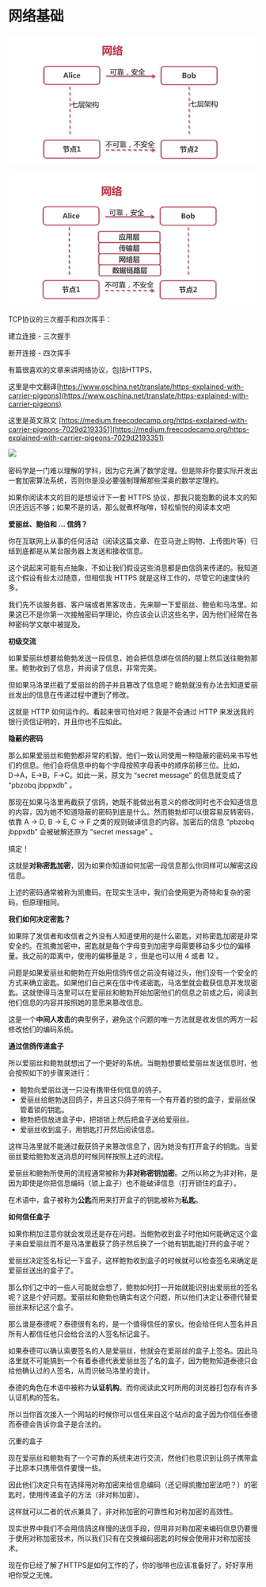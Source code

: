 # 网络基础



![](../.gitbook/assets/image%20%2811%29.png)

![&#x4E03;&#x5C42;&#x534F;&#x8BAE;&#xFF0C;&#x56FE;&#x91CC;&#x53EA;&#x5217;&#x4E86;&#x4E94;&#x5C42;](../.gitbook/assets/image%20%2816%29.png)



TCP协议的三次握手和四次挥手：

建立连接 - 三次握手

断开连接 - 四次挥手





有篇很喜欢的文章来讲网络协议，包括HTTPS，

这里是中文翻译[https://www.oschina.net/translate/https-explained-with-carrier-pigeons](https://www.oschina.net/translate/https-explained-with-carrier-pigeons) 

这里是英文原文 [https://medium.freecodecamp.org/https-explained-with-carrier-pigeons-7029d2193351](https://medium.freecodecamp.org/https-explained-with-carrier-pigeons-7029d2193351)

![](https://static.oschina.net/uploads/space/2018/0330/183440_9Te5_3703517.png)

密码学是一门难以理解的学科，因为它充满了数学定理。但是除非你要实际开发出一套加密算法系统，否则你是没必要强制理解那些深奥的数学定理的。

如果你阅读本文的目的是想设计下一套 HTTPS 协议，那我只能抱歉的说本文的知识还远远不够；如果不是的话，那么就煮杯咖啡，轻松愉悦的阅读本文吧

**爱丽丝、鲍伯和 ... 信鸽？**

你在互联网上从事的任何活动（阅读这篇文章、在亚马逊上购物、上传图片等）归结到底都是从某台服务器上发送和接收信息。  


这个说起来可能有点抽象，不如让我们假设这些消息都是由信鸽来传递的。我知道这个假设有些太过随意，但相信我 HTTPS 就是这样工作的，尽管它的速度快的多。  


我们先不谈服务器、客户端或者黑客攻击，先来聊一下爱丽丝、鲍伯和马洛里。如果这已不是你第一次接触密码学理论，你应该会认识这些名字，因为他们经常在各种密码学文献中被提及。

**初级交流**

如果爱丽丝想要给鲍勃发送一段信息，她会把信息绑在信鸽的腿上然后送往鲍勃那里。鲍勃收到了信息，并阅读了信息，非常完美。

但如果马洛里拦截了爱丽丝的鸽子并且篡改了信息呢？鲍勃就没有办法去知道爱丽丝发出的信息在传递过程中遭到了修改。

这就是 HTTP 如何运作的。看起来很可怕对吧？我是不会通过 HTTP 来发送我的银行资信证明的，并且你也不应如此。

**隐蔽的密码**

那么如果爱丽丝和鲍勃都非常的机智。他们一致认同使用一种隐蔽的密码来书写他们的信息。他们会将信息中的每个字母按照字母表中的顺序前移三位。比如，D→A，E→B，F→C。如此一来，原文为 “secret message” 的信息就变成了 “pbzobq jbppxdb” 。

那现在如果马洛里再截获了信鸽，她既不能做出有意义的修改同时也不会知道信息的内容，因为她不知道隐蔽的密码到底是什么。然而鲍勃却可以很容易反转密码，依靠 A → D, B → E, C → F 之类的规则破译信息的内容。加密后的信息 “pbzobq jbppxdb” 会被破解还原为 “secret message” 。  


搞定！

这就是**对称密匙加密**，因为如果你知道如何加密一段信息那么你同样可以解密这段信息。

上述的密码通常被称为凯撒码。在现实生活中，我们会使用更为奇特和复杂的密码，但原理相同。

**我们如何决定密匙？**

如果除了发信者和收信者之外没有人知道使用的是什么密匙，对称密匙加密是非常安全的。在凯撒加密中，密匙就是每个字母变到加密字母需要移动多少位的偏移量。我之前的距离中，使用的偏移量是 3 ，但是也可以用 4 或者 12 。

问题是如果爱丽丝和鲍勃在开始用信鸽传信之前没有碰过头，他们没有一个安全的方式来确立密匙。如果他们自己来在信中传递密匙，马洛里就会截获信息并发现密匙。这就使得马洛里可以在爱丽丝和鲍勃开始加密他们的信息之前或之后，阅读到他们信息的内容并按照她的意愿来篡改信息。

这是一个**中间人攻击**的典型例子，避免这个问题的唯一方法就是收发信的两方一起修改他们的编码系统。

**通过信鸽传递盒子**

所以爱丽丝和鲍勃就想出了一个更好的系统。当鲍勃想要给爱丽丝发送信息时，他会按照如下的步骤来进行：

* 鲍勃向爱丽丝送一只没有携带任何信息的鸽子。
* 爱丽丝给鲍勃送回鸽子，并且这只鸽子带有一个有开着的锁的盒子，爱丽丝保管着锁的钥匙。
* 鲍勃把信放进盒子中，把锁锁上然后把盒子送给爱丽丝。
* 爱丽丝收到盒子，用钥匙打开然后阅读信息。

这样马洛里就不能通过截获鸽子来篡改信息了，因为她没有打开盒子的钥匙。当爱丽丝要给鲍勃发送消息的时候同样按照上述的流程。

爱丽丝和鲍勃所使用的流程通常被称为**非对称密钥加密**。之所以称之为非对称，是因为即使是你把信息编码（锁上盒子）也不能破译信息（打开锁住的盒子）。

在术语中，盒子被称为**公匙**而用来打开盒子的钥匙被称为**私匙**。

**如何信任盒子**

如果你稍加注意你就会发现还是存在问题。当鲍勃收到盒子时他如何能确定这个盒子来自爱丽丝而不是马洛里截获了鸽子然后换了一个她有钥匙能打开的盒子呢？

爱丽丝决定签名标记一下盒子，这样鲍勃收到盒子的时候就可以检查签名来确定是爱丽丝送出的盒子了。

那么你们之中的一些人可能就会想了，鲍勃如何打一开始就能识别出爱丽丝的签名呢？这是个好问题。爱丽丝和鲍勃也确实有这个问题，所以他们决定让泰德代替爱丽丝来标记这个盒子。

那么谁是泰德呢？泰德很有名的，是一个值得信任的家伙。他会给任何人签名并且所有人都信任他只会给合法的人签名标记盒子。

如果泰德可以确认索要签名的人是爱丽丝，他就会在爱丽丝的盒子上签名。因此马洛里就不可能搞到一个有着泰德代表爱丽丝签了名的盒子，因为鲍勃知道泰德只会给他确认过的人签名，从而识破马洛里的诡计。

泰德的角色在术语中被称为**认证机构**。而你阅读此文时所用的浏览器打包存有许多认证机构的签名。

所以当你首次接入一个网站的时候你可以信任来自这个站点的盒子因为你信任泰德而泰德会告诉你盒子是合法的。

沉重的盒子

现在爱丽丝和鲍勃有了一个可靠的系统来进行交流，然他们也意识到让鸽子携带盒子比原本只携带信件要慢一些。

因此他们决定只有在选择用对称加密来给信息编码（还记得凯撒加密法吧？）的密匙时，使用传递盒子的方法（非对称加密）。

这样就可以二者的优点兼具了，非对称加密的可靠性和对称加密的高效性。

现实世界中我们不会用信鸽这样慢的送信手段，但用非对称加密来编码信息仍要慢于使用对称加密技术，所以我们只有在交换编码密匙的时候会使用非对称加密技术。

现在你已经了解了HTTPS是如何工作的了，你的咖啡也应该准备好了。好好享用吧你受之无愧。

